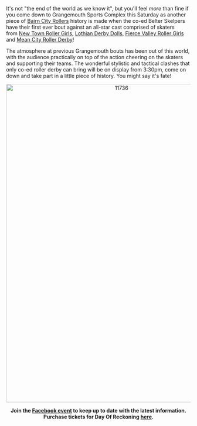 <html><body><p>It's not "the end of the world as we know it", but you'll feel <em>more</em> than fine if you come down to Grangemouth Sports Complex this Saturday as another piece of <a href="https://www.facebook.com/BairnCityRollers">Bairn City Rollers</a> history is made when the co-ed Belter Skelpers have their first ever bout against an all-star cast comprised of skaters from <a href="https://www.facebook.com/NewTownRollerGirls?fref=ts">New Town Roller Girls</a>, <a href="https://www.facebook.com/lothianderby?fref=ts">Lothian Derby Dolls</a>, <a href="https://www.facebook.com/FierceValleyRG?fref=ts">Fierce Valley Roller Girls</a> and <a href="https://www.facebook.com/MeanCityRollerDerby?fref=ts">Mean City Roller Derby</a>!

The atmosphere at previous Grangemouth bouts has been out of this world, with the audience practically on top of the action cheering on the skaters and supporting their teams. The wonderful stylistic and tactical clashes that only co-ed roller derby can bring will be on display from 3:30pm, come on down and take part in a little piece of history. You might say it's fate!
</p><p style="text-align:center;"><a href="http://scottishrollerderbyblog.com/2013/09/11736.jpg"><img class="size-full wp-image-2924" alt="11736" src="http://scottishrollerderbyblog.com/2013/09/11736.jpg" width="614" height="869"></a></p>
<p style="text-align:center;"><strong>Join the <a href="https://www.facebook.com/events/169150199920170/">Facebook event</a> to keep up to date with the latest information.</strong>
<strong>Purchase tickets for Day Of Reckoning <a href="http://www.brownpapertickets.com/event/461177">here</a>.</strong></p></body></html>
